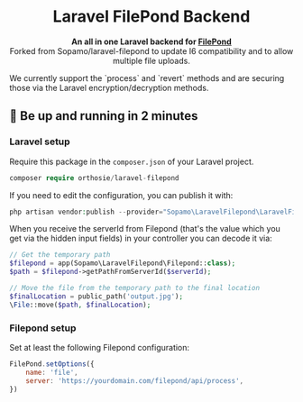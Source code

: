 
<h1 align="center">
  Laravel FilePond Backend
</h1>

<p align="center">
  <strong>An all in one Laravel backend for <a href="https://pqina.nl/filepond/" target="_blank">FilePond</a></strong><br>
  Forked from Sopamo/laravel-filepond to update I6 compatibility and to allow multiple file uploads.
</p>
<p>
    We currently support the `process` and `revert` methods and are securing those via the Laravel encryption/decryption methods.
</p>

## :rocket: Be up and running in 2 minutes

### Laravel setup

Require this package in the `composer.json` of your Laravel project.

```php
composer require orthosie/laravel-filepond
```

If you need to edit the configuration, you can publish it with:

```php
php artisan vendor:publish --provider="Sopamo\LaravelFilepond\LaravelFilepondServiceProvider"
```

When you receive the serverId from Filepond (that's the value which you get via the hidden input fields) in your controller you can decode it via:

```php
// Get the temporary path
$filepond = app(Sopamo\LaravelFilepond\Filepond::class);
$path = $filepond->getPathFromServerId($serverId);

// Move the file from the temporary path to the final location
$finalLocation = public_path('output.jpg');
\File::move($path, $finalLocation);
```

### Filepond setup

Set at least the following Filepond configuration:

```javascript
FilePond.setOptions({
    name: 'file',
    server: 'https://yourdomain.com/filepond/api/process',
})
```

